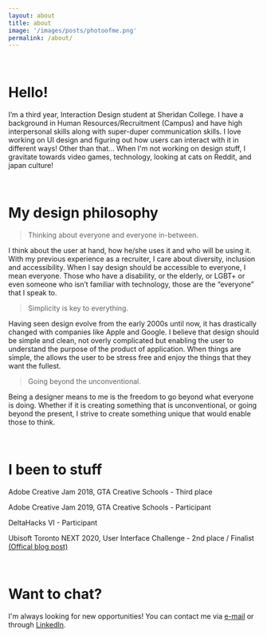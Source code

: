 ```yaml
---
layout: about
title: about
image: '/images/posts/photoofme.png'
permalink: /about/
---
```


<br>
<h1>Hello!</h1>

I’m a third year, Interaction Design student at Sheridan College. I have a background in Human Resources/Recruitment (Campus) and have high interpersonal skills along with super-duper communication skills. I love working on UI design and figuring out how users can interact with it in different ways! Other than that... When I'm not working on design stuff, I gravitate towards video games, technology, looking at cats on Reddit, and japan culture!

<br>

<h1>My design philosophy</h1>

> Thinking about everyone and everyone in-between.

I think about the user at hand, how he/she uses it and who will be using it. With my previous experience as a recruiter, I care about diversity, inclusion and accessibility. When I say design should be accessible to everyone, I mean everyone. Those who have a disability, or the elderly, or LGBT+ or even someone who isn’t familiar with technology, those are the “everyone” that I speak to.

> Simplicity is key to everything.

Having seen design evolve from the early 2000s until now, it has drastically changed with companies like Apple and Google. I believe that design should be simple and clean, not overly complicated but enabling the user to understand the purpose of the product of application. When things are simple, the allows the user to be stress free and enjoy the things that they want the fullest.

> Going beyond the unconventional.

Being a designer means to me is the freedom to go beyond what everyone is doing. Whether if it is creating something that is unconventional, or going beyond the present, I strive to create something unique that would enable those to think.

<br>

<h1>I been to stuff</h1>

Adobe Creative Jam 2018, GTA Creative Schools - Third place

Adobe Creative Jam 2019, GTA Creative Schools - Participant

DeltaHacks VI - Participant

Ubisoft Toronto NEXT 2020, User Interface Challenge - 2nd place / Finalist <a href="https://toronto.ubisoft.com/2020/05/2020-winners-of-the-ubisoft-toronto-next-challenge/">(Offical blog post)</a>

<br>

<h1>Want to chat?</h1>
I'm always looking for new opportunities! You can contact me via <a href="mailto:hello@wilsontruong.com?Subject=Hello!" target="_top">e-mail</a> or through <a href="https://www.linkedin.com/in/wiltruong/">LinkedIn</a>.

<br><br>
